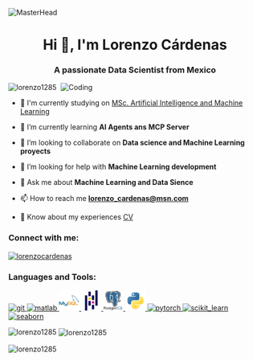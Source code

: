 ![MasterHead](https://storage.googleapis.com/gweb-cloudblog-publish/original_images/DataAnalytics.gif)
<h1 align="center">Hi 👋, I'm Lorenzo Cárdenas</h1>
<h3 align="center">A passionate Data Scientist from Mexico</h3>
<img align="right" alt="Coding" width="400" src="https://indoanalytica.com/static/images/data-science-4.gif">
	
<p align="left"> <img src="https://komarev.com/ghpvc/?username=lorenzo1285&label=Profile%20views&color=0e75b6&style=flat" alt="lorenzo1285" /> </p>

- 🔭 I'm currently studying on [MSc. Artificial Intelligence and Machine Learning](https://www.birmingham.ac.uk/study/postgraduate/subjects/computer-science-and-data-science-courses/artificial-intelligence-machine-learning-msc)

  
-   🌱 I’m currently learning **AI Agents ans MCP Server**

- 👯 I’m looking to collaborate on **Data science and Machine Learning proyects**

- 🤝 I’m looking for help with **Machine Learning development**

- 💬 Ask me about **Machine Learning and Data Sience**

- 📫 How to reach me **lorenzo_cardenas@msn.com**

- 📄 Know about my experiences [CV](https://drive.google.com/file/d/1FV0pYsY96EEkGIx9i4LLbqwme1JjBd62/view?usp=sharing)

<h3 align="left">Connect with me:</h3>
<p align="left">
<a href="https://linkedin.com/in/lorenzocardenas" target="blank"><img align="center" src="https://raw.githubusercontent.com/rahuldkjain/github-profile-readme-generator/master/src/images/icons/Social/linked-in-alt.svg" alt="lorenzocardenas" height="30" width="40" /></a>
</p>

<h3 align="left">Languages and Tools:</h3>
<p align="left"> <a href="https://git-scm.com/" target="_blank" rel="noreferrer"> <img src="https://www.vectorlogo.zone/logos/git-scm/git-scm-icon.svg" alt="git" width="40" height="40"/> </a> <a href="https://www.mathworks.com/" target="_blank" rel="noreferrer"> <img src="https://upload.wikimedia.org/wikipedia/commons/2/21/Matlab_Logo.png" alt="matlab" width="40" height="40"/> </a> <a href="https://www.mysql.com/" target="_blank" rel="noreferrer"> <img src="https://raw.githubusercontent.com/devicons/devicon/master/icons/mysql/mysql-original-wordmark.svg" alt="mysql" width="40" height="40"/> </a> <a href="https://pandas.pydata.org/" target="_blank" rel="noreferrer"> <img src="https://raw.githubusercontent.com/devicons/devicon/2ae2a900d2f041da66e950e4d48052658d850630/icons/pandas/pandas-original.svg" alt="pandas" width="40" height="40"/> </a> <a href="https://www.postgresql.org" target="_blank" rel="noreferrer"> <img src="https://raw.githubusercontent.com/devicons/devicon/master/icons/postgresql/postgresql-original-wordmark.svg" alt="postgresql" width="40" height="40"/> </a> <a href="https://www.python.org" target="_blank" rel="noreferrer"> <img src="https://raw.githubusercontent.com/devicons/devicon/master/icons/python/python-original.svg" alt="python" width="40" height="40"/> </a> <a href="https://pytorch.org/" target="_blank" rel="noreferrer"> <img src="https://www.vectorlogo.zone/logos/pytorch/pytorch-icon.svg" alt="pytorch" width="40" height="40"/> </a> <a href="https://scikit-learn.org/" target="_blank" rel="noreferrer"> <img src="https://upload.wikimedia.org/wikipedia/commons/0/05/Scikit_learn_logo_small.svg" alt="scikit_learn" width="40" height="40"/> </a> <a href="https://seaborn.pydata.org/" target="_blank" rel="noreferrer"> <img src="https://seaborn.pydata.org/_images/logo-mark-lightbg.svg" alt="seaborn" width="40" height="40"/> </a> </p>

<p><img align="left" src="https://github-readme-stats.vercel.app/api/top-langs?username=lorenzo1285&show_icons=true&locale=en&layout=compact" alt="lorenzo1285" /></p>

<p>&nbsp;<img align="center" src="https://github-readme-stats.vercel.app/api?username=lorenzo1285&show_icons=true&locale=en" alt="lorenzo1285" /></p>

<p><img align="center" src="https://github-readme-streak-stats.herokuapp.com/?user=lorenzo1285&" alt="lorenzo1285" /></p>
